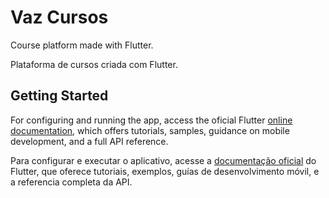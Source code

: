 # Vaz Cursos

Course platform made with Flutter.

Plataforma de cursos criada com Flutter.

## Getting Started

For configuring and running the app, access the oficial Flutter
[online documentation](https://flutter.dev/docs), which offers tutorials,
samples, guidance on mobile development, and a full API reference.

Para configurar e executar o aplicativo, acesse a
[documentação oficial](https://flutter.dev/docs) do Flutter, que
oferece tutoriais, exemplos, guías de desenvolvimento móvil, e
a referencia completa da API.
